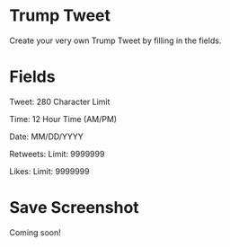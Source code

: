 # Trump Tweet

Create your very own Trump Tweet by filling in the fields.

# Fields

Tweet: 280 Character Limit

Time: 12 Hour Time (AM/PM)

Date: MM/DD/YYYY

Retweets: Limit: 9999999

Likes: Limit: 9999999

# Save Screenshot

Coming soon!
